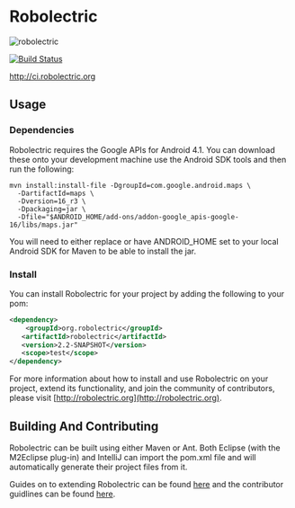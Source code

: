 # Robolectric

![robolectric](http://robolectric.org/images/robolectric.png)

[![Build Status](https://secure.travis-ci.org/robolectric/robolectric.png?branch=master)](http://travis-ci.org/robolectric/robolectric) 

http://ci.robolectric.org

## Usage

### Dependencies

Robolectric requires the Google APIs for Android 4.1. You can download these onto your development machine use the Android SDK tools and then run the following:

```shell
mvn install:install-file -DgroupId=com.google.android.maps \
  -DartifactId=maps \
  -Dversion=16_r3 \
  -Dpackaging=jar \
  -Dfile="$ANDROID_HOME/add-ons/addon-google_apis-google-16/libs/maps.jar"
```

You will need to either replace or have ANDROID_HOME set to your local Android SDK for Maven to be able to install the jar.

### Install

You can install Robolectric for your project by adding the following to your pom:

```xml
<dependency>
	<groupId>org.robolectric</groupId>
   <artifactId>robolectric</artifactId>
   <version>2.2-SNAPSHOT</version>
   <scope>test</scope>
</dependency>
```

For more information about how to install and use Robolectric on your project, extend its functionality, and join the community of
contributors, please visit
[http://robolectric.org](http://robolectric.org).

## Building And Contributing

Robolectric can be built using either Maven or Ant. Both Eclipse (with the M2Eclipse plug-in) and
IntelliJ can import the pom.xml file and will automatically generate their project files from it.

Guides on to extending Robolectric can be found [here](http://robolectric.org/extending.html) and the contributor guidlines can be found [here](http://robolectric.org/contributor_guidelines.html).
